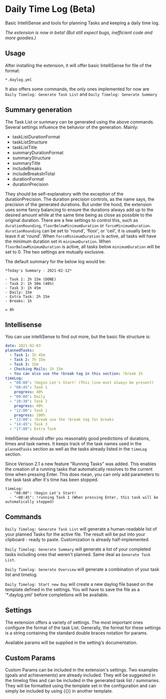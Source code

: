 # Daily Time Log (Beta)

Basic IntelliSense and tools for planning Tasks and keeping a daily time log.

*The extension is now in beta! (But still expect bugs, inefficient code and more goodies.)*

## Usage

After installing the extension, it will offer basic IntelliSense for file of the format:

```glob
*.daylog.yml
```

It also offers some commands, the only ones implemented for now are `Daily Timelog: Generate Task List` and `Daily Timelog: Generate Summary`

## Summary generation

The Task List or summary can be generated using the above commands. Several settings influence the behavior of the generation. Mainly:

- taskListDurationFormat
- taskListStructure
- taskListTitle 
- summaryDurationFormat
- summaryStructure
- summaryTitle
- includeBreaks
- includeBreaksInTotal
- durationFormat
- durationPrecision

They should be self-explanatory with the exception of the durationPrecision.
The duration precision controls, as the name says, the precision of the generated durations.
But under the hood, the extension uses some fancy balancing to ensure the durations always add up to the desired
amount while at the same time being as close as possible to the original duration. There are a few settings to control
this, such as `durationRounding`, `floorBelowMinimumDuration` or `forceMinimumDuration`.
`durationRounding` can be set to 'round', 'floor', or 'ceil', it is usually best to leave it at 'round'.
When `forceMinimumDuration` is active, all tasks will have the minimum duration set in `minimumDuration`.
When `floorBelowMinimumDuration` is active, all tasks below `minimumDuration` will be set to 0.
The two settings are mutually exclusive.

The default summary for the below log would be:

```
*Today's Summary - 2021-02-12*

- Task 1: 2h 15m (DONE)
- Task 2: 1h 30m (40%)
- Task 3: 1h 45m
- Daily: 15m
- Extra Task: 2h 15m
- Breaks: 1h

= 8h
```

## Intellisense

You can use intelliSense to find out more, but the basic file structure is:

```yaml
date: 2021-02-03
plannedTasks:
  - Task 1: 1h 45m
  - Task 2: 7h 15m
  - Task 3: 15m
  - Checking Mails: 1h 15m
  - You can also use the !break tag in this section: !break 1h
timeLog:
  - "08:00": !begin Let's Start! (This line must always be present)
  - "08:45": Task 1
    progress: 40%
  - "09:00": Daily
  - "10:30": Task 2
    progress: 40%
  - "12:00": Task 1
    progress: 100%
  - "13:00": !break use the !break tag for breaks
  - "14:45": Task 3
  - "17:00": Extra Task
```

IntelliSense should offer you reasonably good predictions of durations, times and task names. It keeps track of the task names used in the `plannedTasks` section as well as the tasks already listed in the `timeLog` section.

Since Verison 2.1 a new feature "Running Tasks" was added. This enables the creation of a running tasks that automatically resolves to the current time when pressing Enter. This does mean, you can only add parameters to the task task after it's time has been stopped.

```
timeLog:
  - "08:00": !begin Let's Start!
  - "~08:45": !running Task 1 (When pressing Enter, this task will be automatically stopped)
```

## Commands

`Daily Timelog: Generate Task List` will generate a human-readable list of your planned Tasks for the active file. The result will be put into your clipboard - ready to paste. Customization is already half-implemented.

`Daily Timelog: Generate Summary` will generate a list of your completed tasks including ones that weren't planned. Same deal as `Generate Task List`.

`Daily Timelog: Generate Overview` will generate a combination of your task list and timelog.

`Daily Timelog: Start new Day` will create a new daylog file based on the template defined in the settings. You will have to save the file as a '*.daylog.yml' before completions will be available.

## Settings

The extension offers a variety of settings. The most important ones configure the format of the task List.
Generally, the format for these settings is a string containing the standard double braces notation for params.

Available params will be supplied in the setting's documentation.

## Custom Params

Custom Params can be included in the extension's settings. Two examples (goals and achievements) are already included.
They will be suggested in the timelog files and can be included in the generated task list / summaries.
They will be formatted using the template set in the configuration and can simply be included by using {{<param-name>}} in another template.